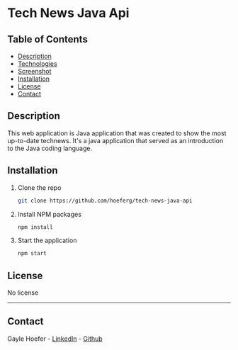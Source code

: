 # Tech News Java Api

## Table of Contents  
* [Description](##Description)  
* [Technologies](##Technologies)  
* [Screenshot](##Screenshot)  
* [Installation](##Installation)  
* [License](##License)  
* [Contact](##Contact)  

## Description

This web application is Java application that was created to show the most up-to-date technews. It's a java application that served as an introduction to the Java coding language.

## Installation

1. Clone the repo
   ```sh
   git clone https://github.com/hoeferg/tech-news-java-api
   ```
2. Install NPM packages
   ```sh
   npm install
   ```
3. Start the application
   ```sh
   npm start


## License

No license

---

## Contact
Gayle Hoefer - [LinkedIn](https://www.linkedin.com/in/gayle-hoefer-61a2a3124/) - [Github](https://github.com/hoeferg)
